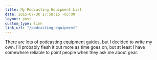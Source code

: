 ```yaml
---
title: My Podcasting Equipment List
date: 2015-07-30 17:58:15 -05:00
layout: post
custom_type: link
link_url: "/podcasting-equipment"
---
```


There are lots of podcasting equipment guides, but I decided to write my own. I'll probably flesh it out more as time goes on, but at least I have somewhere reliable to point people when they ask me about gear.
